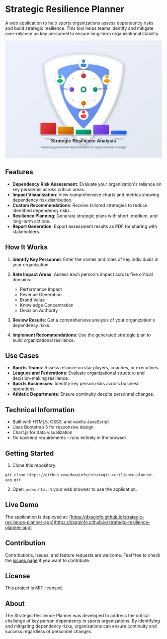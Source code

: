 # Strategic Resilience Planner

A web application to help sports organizations assess dependency risks and build strategic resilience. This tool helps teams identify and mitigate over-reliance on key personnel to ensure long-term organizational stability.

![Strategic Resilience Planner](images/resilience-graphic.svg)

## Features

- **Dependency Risk Assessment**: Evaluate your organization's reliance on key personnel across critical areas.
- **Impact Visualization**: View comprehensive charts and metrics showing dependency risk distribution.
- **Custom Recommendations**: Receive tailored strategies to reduce identified dependency risks.
- **Resilience Planning**: Generate strategic plans with short, medium, and long-term actions.
- **Report Generation**: Export assessment results as PDF for sharing with stakeholders.

## How It Works

1. **Identify Key Personnel**: Enter the names and roles of key individuals in your organization.
2. **Rate Impact Areas**: Assess each person's impact across five critical domains:
   - Performance Impact
   - Revenue Generation
   - Brand Value
   - Knowledge Concentration
   - Decision Authority

3. **Review Results**: Get a comprehensive analysis of your organization's dependency risks.
4. **Implement Recommendations**: Use the generated strategic plan to build organizational resilience.

## Use Cases

- **Sports Teams**: Assess reliance on star players, coaches, or executives.
- **Leagues and Federations**: Evaluate organizational structure and decision-making resilience.
- **Sports Businesses**: Identify key person risks across business operations.
- **Athletic Departments**: Ensure continuity despite personnel changes.

## Technical Information

- Built with HTML5, CSS3, and vanilla JavaScript
- Uses Bootstrap 5 for responsive design
- Chart.js for data visualization
- No backend requirements - runs entirely in the browser

## Getting Started

1. Clone this repository:
```
git clone https://github.com/dxaginfo/strategic-resilience-planner-app.git
```

2. Open `index.html` in your web browser to use the application.

## Live Demo

The application is deployed at: [https://dxaginfo.github.io/strategic-resilience-planner-app](https://dxaginfo.github.io/strategic-resilience-planner-app)

## Contribution

Contributions, issues, and feature requests are welcome. Feel free to check the [issues page](https://github.com/dxaginfo/strategic-resilience-planner-app/issues) if you want to contribute.

## License

This project is MIT licensed.

## About

The Strategic Resilience Planner was developed to address the critical challenge of key person dependency in sports organizations. By identifying and mitigating dependency risks, organizations can ensure continuity and success regardless of personnel changes.
